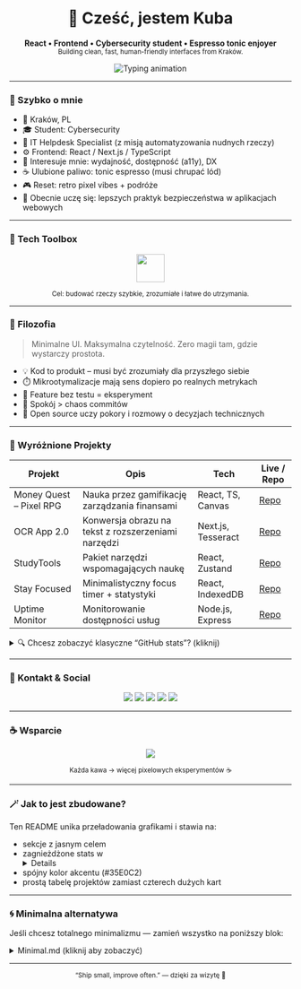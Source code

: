 <!--
Feel free to trim or swap sections. Keep it authentic & maintainable.
Accent color suggestion: #35E0C2
-->

<h1 align="center">👋 Cześć, jestem Kuba</h1>
<p align="center">
  <strong>React • Frontend • Cybersecurity student • Espresso tonic enjoyer</strong><br/>
  <sub>Building clean, fast, human-friendly interfaces from Kraków.</sub>
</p>

<p align="center">
  <img src="https://readme-typing-svg.demolab.com?font=Fira+Code&size=20&pause=1300&color=35E0C2&center=true&vCenter=true&width=650&lines=Code.+Coffee.+Consistency.;UX+ma+znaczenie.;Optymalizacja+%3E+przekombinowanie.;Ma%C5%82e+projekty+%E2%86%92+du%C5%BCe+umiej%C4%99tno%C5%9Bci.;React+jest+narz%C4%99dziem.+Ty+tworzysz+do%C5%9Bwiadczenie." alt="Typing animation"/>
</p>

---

### 🔎 Szybko o mnie
- 📍 Kraków, PL  
- 🎓 Student: Cybersecurity  
- 💼 IT Helpdesk Specialist (z misją automatyzowania nudnych rzeczy)  
- ⚙️ Frontend: React / Next.js / TypeScript  
- 🚀 Interesuje mnie: wydajność, dostępność (a11y), DX  
- ☕ Ulubione paliwo: tonic espresso (musi chrupać lód)  
- 🎮 Reset: retro pixel vibes + podróże  
- 🌱 Obecnie uczę się: lepszych praktyk bezpieczeństwa w aplikacjach webowych

---

### 🧰 Tech Toolbox
<p align="center">
  <img src="https://skillicons.dev/icons?i=ts,js,react,nextjs,nodejs,redux,graphql,html,css,tailwind,git,vercel,figma,bash" height="50" />
</p>

<p align="center">
  <sub>Cel: budować rzeczy szybkie, zrozumiałe i łatwe do utrzymania.</sub>
</p>

---

### 🧭 Filozofia
> Minimalne UI. Maksymalna czytelność. Zero magii tam, gdzie wystarczy prostota.

- 💡 Kod to produkt – musi być zrozumiały dla przyszłego siebie  
- ⏱️ Mikrootymalizacje mają sens dopiero po realnych metrykach  
- 🧪 Feature bez testu = eksperyment  
- 🧊 Spokój > chaos commitów  
- 👐 Open source uczy pokory i rozmowy o decyzjach technicznych  

---

### 🚀 Wyróżnione Projekty

| Projekt | Opis | Tech | Live / Repo |
|--------|------|------|-------------|
| Money Quest – Pixel RPG | Nauka przez gamifikację zarządzania finansami | React, TS, Canvas | [Repo](https://github.com/Jacob22092/Money-Quest-Pixel-RPG) |
| OCR App 2.0 | Konwersja obrazu na tekst z rozszerzeniami narzędzi | Next.js, Tesseract | [Repo](https://github.com/Jacob22092/OCR-App-2.0) |
| StudyTools | Pakiet narzędzi wspomagających naukę | React, Zustand | [Repo](https://github.com/Jacob22092/StudyTools) |
| Stay Focused | Minimalistyczny focus timer + statystyki | React, IndexedDB | [Repo](https://github.com/Jacob22092/Stay-Focused) |
| Uptime Monitor | Monitorowanie dostępności usług | Node.js, Express | [Repo](https://github.com/Jacob22092/UptimeMonitor) |

<details>
<summary>🔍 Chcesz zobaczyć klasyczne “GitHub stats”? (kliknij)</summary>
<br/>
<p align="center">
  <img src="https://github-profile-summary-cards.vercel.app/api/cards/profile-details?username=Jacob22092&theme=tokyonight" alt="Profile details"/><br/>
  <img src="https://github-readme-stats.vercel.app/api?username=Jacob22092&show_icons=true&theme=tokyonight&hide_border=true&count_private=true" height="160" />
  <img src="https://github-readme-stats.vercel.app/api/top-langs/?username=Jacob22092&layout=compact&theme=tokyonight&hide_border=true" height="160" />
  <br/>
  <img src="https://streak-stats.demolab.com?user=Jacob22092&theme=tokyonight&hide_border=true" />
</p>
</details>

---

### 🤝 Kontakt & Social
<p align="center">
  <a href="https://jhyziak.eu"><img src="https://img.shields.io/badge/Portfolio-35E0C2?style=for-the-badge&logo=vercel&logoColor=111" /></a>
  <a href="mailto:Jakub2001411@gmail.com"><img src="https://img.shields.io/badge/Email-111?style=for-the-badge&logo=gmail&logoColor=EA4335" /></a>
  <a href="https://www.linkedin.com/in/jakub-hyziak-a58193221/"><img src="https://img.shields.io/badge/LinkedIn-0A66C2?style=for-the-badge&logo=linkedin&logoColor=white" /></a>
  <a href="https://twitter.com/JakubHyziak1"><img src="https://img.shields.io/badge/Twitter-14171A?style=for-the-badge&logo=x&logoColor=white" /></a>
  <a href="https://www.instagram.com/jacob22092"><img src="https://img.shields.io/badge/Instagram-DD2A7B?style=for-the-badge&logo=instagram&logoColor=white" /></a>
</p>

---

### ☕ Wsparcie
<p align="center">
  <a href="https://buymeacoffee.com/jacob22092">
    <img src="https://img.shields.io/badge/Buy%20me%20a%20coffee-F9D786?style=for-the-badge&logo=buy-me-a-coffee&logoColor=111" />
  </a>
</p>
<p align="center"><sub>Każda kawa → więcej pixelowych eksperymentów ☕</sub></p>

---

### 🪄 Jak to jest zbudowane?
Ten README unika przeładowania grafikami i stawia na:
- sekcje z jasnym celem
- zagnieżdżone stats w <details> (opcjonalne dla czytelnika)
- spójny kolor akcentu (#35E0C2)
- prostą tabelę projektów zamiast czterech dużych kart

---

### 🌀 Minimalna alternatywa
Jeśli chcesz totalnego minimalizmu — zamień wszystko na poniższy blok:

<details>
<summary>Minimal.md (kliknij aby zobaczyć)</summary>

```md
# Kuba – React & Frontend

Kraków | Cybersecurity student | Espresso tonic enjoyer

**Stack:** React · Next.js · TypeScript · Node  
**Obecnie:** refaktor komponentów, bezpieczeństwo w front-endzie, OCR + embeddings  
**Projekty:** Money Quest, OCR App 2.0, StudyTools, Stay Focused

[Portfolio](https://jhyziak.eu) · [Email](mailto:Jakub2001411@gmail.com) · [LinkedIn](https://www.linkedin.com/in/jakub-hyziak-a58193221/) · [X](https://twitter.com/JakubHyziak1)

> Czytelność + konsekwencja > pogoń za frameworkami.
```
</details>

---

<p align="center">
  <sub>“Ship small, improve often.” — dzięki za wizytę 👋</sub>
</p>
